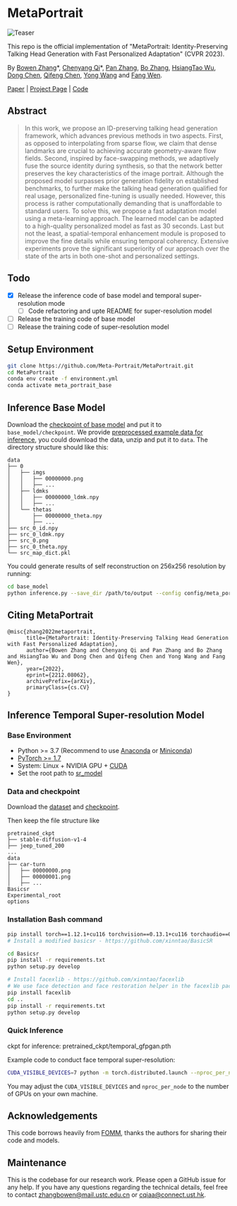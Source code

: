 # MetaPortrait

![Teaser](./docs/Teaser.png)

This repo is the official implementation of "MetaPortrait: Identity-Preserving Talking Head Generation with Fast Personalized Adaptation" (CVPR 2023).

By [Bowen Zhang](http://home.ustc.edu.cn/~zhangbowen)\*, [Chenyang Qi](https://chenyangqiqi.github.io)\*, [Pan Zhang](https://panzhang0212.github.io), [Bo Zhang](https://bo-zhang.me/), [HsiangTao Wu](https://dl.acm.org/profile/81487650131), [Dong Chen](http://www.dongchen.pro/), [Qifeng Chen](https://cqf.io), [Yong Wang](http://en.auto.ustc.edu.cn/2021/0616/c26828a513186/page.htm) and [Fang Wen](https://www.microsoft.com/en-us/research/people/fangwen/).

[Paper](https://arxiv.org/abs/2212.08062) | [Project Page](https://meta-portrait.github.io/) | [Code](https://github.com/Meta-Portrait/MetaPortrait)

## Abstract

> In this work, we propose an ID-preserving talking head generation framework, which advances previous methods in two aspects. First, as opposed to interpolating from sparse flow, we claim that dense landmarks are crucial to achieving accurate geometry-aware flow fields. Second, inspired by face-swapping methods, we adaptively fuse the source identity during synthesis, so that the network better preserves the key characteristics of the image portrait. Although the proposed model surpasses prior generation fidelity on established benchmarks, to further make the talking head generation qualified for real usage, personalized fine-tuning is usually needed. However, this process is rather computationally demanding that is unaffordable to standard users. To solve this, we propose a fast adaptation model using a meta-learning approach. The learned model can be adapted to a high-quality personalized model as fast as 30 seconds. Last but not the least, a spatial-temporal enhancement module is proposed to improve the fine details while ensuring temporal coherency. Extensive experiments prove the significant superiority of our approach over the state of the arts in both one-shot and personalized settings.

## Todo

- [x] Release the inference code of base model and temporal super-resolution mode
  - [ ] Code refactoring and upte README for super-resolution model
- [ ] Release the training code of base model
- [ ] Release the training code of super-resolution model

## Setup Environment

```bash
git clone https://github.com/Meta-Portrait/MetaPortrait.git
cd MetaPortrait
conda env create -f environment.yml
conda activate meta_portrait_base
```

## Inference Base Model

Download the [checkpoint of base model](https://drive.google.com/file/d/1Kmdv3w6N_we7W7lIt6LBzqRHwwy1dBxD/view?usp=share_link) and put it to `base_model/checkpoint`. We provide [preprocessed example data for inference](https://drive.google.com/file/d/166eNbabM6TeJVy7hxol2gL1kUGKHi3Do/view?usp=share_link), you could download the data, unzip and put it to `data`. The directory structure should like this:

```
data
├── 0
│   ├── imgs
│   │   ├── 00000000.png
│   │   ├── ...
│   ├── ldmks
│   │   ├── 00000000_ldmk.npy
│   │   ├── ...
│   └── thetas
│       ├── 00000000_theta.npy
│       ├── ...
├── src_0_id.npy
├── src_0_ldmk.npy
├── src_0.png
├── src_0_theta.npy
└── src_map_dict.pkl
```

You could generate results of self reconstruction on 256x256 resolution by running:
```bash
cd base_model
python inference.py --save_dir /path/to/output --config config/meta_portrait_256_eval.yaml --ckpt checkpoint/ckpt_base.pth.tar
```

## Citing MetaPortrait

```
@misc{zhang2022metaportrait,
      title={MetaPortrait: Identity-Preserving Talking Head Generation with Fast Personalized Adaptation}, 
      author={Bowen Zhang and Chenyang Qi and Pan Zhang and Bo Zhang and HsiangTao Wu and Dong Chen and Qifeng Chen and Yong Wang and Fang Wen},
      year={2022},
      eprint={2212.08062},
      archivePrefix={arXiv},
      primaryClass={cs.CV}
}
```
## Inference Temporal Super-resolution Model

###  Base Environment

- Python >= 3.7 (Recommend to use [Anaconda](https://www.anaconda.com/download/#linux) or [Miniconda](https://docs.conda.io/en/latest/miniconda.html))
- [PyTorch >= 1.7](https://pytorch.org/)
- System: Linux + NVIDIA GPU + [CUDA](https://developer.nvidia.com/cuda-downloads)
- Set the root path to [sr_model](sr_model)
### Data and checkpoint

Download the [dataset](
https://hkustconnect-my.sharepoint.com/:f:/g/personal/cqiaa_connect_ust_hk/EuZ_hj6hcERKlDgajp-mhvwBxv4D1CX6_hPO4qJlSxK_cw?e=f4CnUI)
and [checkpoint](https://hkustconnect-my.sharepoint.com/:f:/g/personal/cqiaa_connect_ust_hk/EiV7jVV_YjJMtuZDsC8pjK4BmDEEPJ0h55NqLbPLcPbXIw?e=RlHXbd).

Then keep the file structure like

```
pretrained_ckpt
├── stable-diffusion-v1-4
├── jeep_tuned_200
...
data
├── car-turn
│   ├── 00000000.png
│   ├── 00000001.png
│   ├── ...
Basicsr
Experimental_root
options
```

### Installation Bash command


```bash
pip install torch==1.12.1+cu116 torchvision==0.13.1+cu116 torchaudio==0.12.1 --extra-index-url https://download.pytorch.org/whl/cu116
# Install a modified basicsr - https://github.com/xinntao/BasicSR

cd Basicsr
pip install -r requirements.txt
python setup.py develop

# Install facexlib - https://github.com/xinntao/facexlib
# We use face detection and face restoration helper in the facexlib package
pip install facexlib
cd ..
pip install -r requirements.txt
python setup.py develop
```

### Quick Inference
ckpt for inference: pretrained_ckpt/temporal_gfpgan.pth

Example code to conduct face temporal super-resolution:

```bash
CUDA_VISIBLE_DEVICES=7 python -m torch.distributed.launch --nproc_per_node=1 --master_port=4321 Experimental_root/test.py -opt options/test/same_id.yml --launcher pytorch
```
You may adjust the ```CUDA_VISIBLE_DEVICES``` and ```nproc_per_node``` to the number of GPUs on your own machine.

## Acknowledgements

This code borrows heavily from [FOMM](https://github.com/AliaksandrSiarohin/first-order-model), thanks the authors for sharing their code and models.

## Maintenance

This is the codebase for our research work. Please open a GitHub issue for any help. If you have any questions regarding the technical details, feel free to contact [zhangbowen@mail.ustc.edu.cn](zhangbowen@mail.ustc.edu.cn) or [cqiaa@connect.ust.hk](cqiaa@connect.ust.hk).
